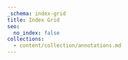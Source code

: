 ```yaml
---
_schema: index-grid
title: Index Grid
seo:
  no_index: false
collections:
  - content/collection/annotations.md
---
```


